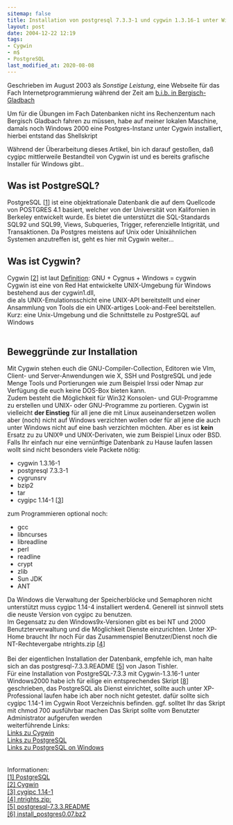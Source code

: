 ```yaml
---
sitemap: false
title: Installation von postgresql 7.3.3-1 und cygwin 1.3.16-1 unter Win2k
layout: post
date: 2004-12-22 12:19
tags:
- Cygwin
- m$
- PostgreSQL
last_modified_at: 2020-08-08
---
```

Geschrieben im August 2003 als *Sonstige Leistung*, eine Webseite  für das Fach  Internetprogrammierung während der Zeit am <a href="http://www.bib.de/b.i.b._International_College_Bergisch_Gladbach.aspx">b.i.b.  in Bergisch-Gladbach</a><br/>
<p>Um für die Übungen im Fach Datenbanken nicht ins Rechenzentum nach  Bergisch Gladbach fahren zu müssen, habe auf meiner lokalen Maschine, damals noch Windows 2000 eine Postgres-Instanz unter Cygwin installiert, hierbei entstand das Shellskript </p><!--break-->
<p>Während der Überarbeitung dieses Artikel, bin ich darauf gestoßen, daß cygipc mittlerweile Bestandteil von Cygwin ist und es bereits grafische Installer für Windows gibt..</p>

<h2>Was ist PostgreSQL?</h2>
PostgreSQL [<a href="#info">1</a>] ist eine objektrationale Datenbank die auf dem Quellcode von POSTGRES 4.1 basiert, welcher von der Universität von Kalifornien in Berkeley entwickelt wurde.
Es bietet die unterstützt die SQL-Standards SQL92 und SQL99, Views, Subqueries, Trigger, referenzielle Intigrität, und Transaktionen.
Da Postgres meistens auf Unix oder Unixähnlichen Systemen anzutreffen ist, geht es hier mit Cygwin weiter...<br/>
<h2>Was ist Cygwin?</h2>
Cygwin [<a href="#info">2</a>] ist laut <a href="http://www.cygwin.com/">Definition</a>: GNU + Cygnus + Windows = cygwin<br/>
Cygwin ist eine von Red Hat entwickelte UNIX-Umgebung für Windows bestehend aus der cygwin1.dll,<br/>
die als UNIX-Emulationsschicht eine UNIX-API bereitstellt und einer Ansammlung von Tools die ein UNIX-artiges Look-and-Feel bereitstellen.<br/>
Kurz: eine Unix-Umgebung und die Schnittstelle zu PostgreSQL auf Windows<br/>
<br/>
<h2>Beweggründe zur Installation</h2>
Mit Cygwin stehen euch die GNU-Compiler-Collection, Editoren wie VIm, Client- und Server-Anwendungen wie X, SSH und PostgreSQL 
und jede Menge Tools und Portierungen wie zum Beispiel Irssi oder Nmap zur Verfügung die euch keine DOS-Box bieten kann.<br/>
Zudem besteht die  Möglichkeit für Win32 Konsolen- und GUI-Programme zu erstellen 
und UNIX- oder GNU-Programme zu portieren. 
Cygwin ist vielleicht <b>der Einstieg</b> für all jene die mit Linux auseinandersetzen wollen<br/>
aber (noch) nicht auf Windows verzichten wollen oder für all jene die auch unter Windows nicht auf eine bash verzichten möchten. Aber</b> es ist <b>kein</b> Ersatz zu zu UNIX&reg; und UNIX-Derivaten, wie zum Beispiel Linux oder BSD.<br/>
Falls Ihr einfach nur eine vernünftige Datenbank zu Hause laufen lassen wollt
sind nicht besonders viele Packete nötig:<br/>
  <ul>
   <li>cygwin 1.3.16-1</li>
   <li>postgresql 7.3.3-1</li>
   <li>cygrunsrv</li>
   <li>bzip2</li>
   <li>tar</li>
   <li>cygipc 1.14-1 [<a href="#info">3</a>]</li>
  </ul>
  zum Programmieren optional noch:
  <ul>
   <li>gcc</li>
   <li>libncurses</li>
   <li>libreadline</li>
   <li>perl</li>
   <li>readline</li>
   <li>crypt</li>
   <li>zlib</li>
   <li>Sun JDK</li>
   <li>ANT</li>
  </ul>
Da Windows die Verwaltung der Speicherblöcke und Semaphoren
nicht unterstützt muss cygipc 1.14-4 installiert werden4.
Generell ist sinnvoll stets die neuste Version von cygipc zu benutzen.<br/>
Im Gegensatz zu den Windows9x-Versionen gibt es bei
NT und 2000 Benutzterverwaltung
und die Möglichkeit Dienste einzurichten. 
Unter XP-Home braucht Ihr noch Für das Zusammenspiel Benutzer/Dienst noch die NT-Rechtevergabe ntrights.zip [<a href="#info">4</a>]<br/><br/>
Bei der eigentlichen Installation der Datenbank, empfehle ich,
man halte sich an das postgresql-7.3.3.README [<a href="#info">5</a>] von Jason Tishler.<br/>
Für eine Installation von PostgreSQL-7.3.3 mit Cygwin-1.3.16-1 unter Windows2000
habe ich für eilige ein entsprechendes Skript [<a href="#info">8</a>]
geschrieben, das PostgreSQL als Dienst einrichtet, sollte auch unter XP-Professional laufen habe ich aber noch nicht getestet.
dafür  sollte sich cygipc 1.14-1 im Cygwin Root Verzeichnis befinden.
ggf. solltet Ihr das Skript mit chmod 700 ausführbar machen
Das Skript sollte vom Benutzter Administrator aufgerufen werden
 <br/>
weiterführende Links:<br/>
 <a href="http://netzaffe.de/taxonomy/term/3">Links zu Cygwin</a><br/>
 <a href="http://netzaffe.de/taxonomy/term/27">Links zu PostgreSQL</a><br/> 
 <a href="" title="http://netzaffe.de/taxonomy/term/9">Links zu PostgreSQL on Windows</a><br/>
<br/>
<br/>
<a name="info"></a>  
Informationen:<br/>
<a href="http://www.postgresql.org/" title="www.postgresql.org">[1] PostgreSQL</a><br/>
 <a href="http://www.cygwin.com/" title="http://www.cygwin.com">[2] Cygwin</a><br/> 
 <a href="http://cygutils.fruitbat.org/" title="http://cygutils.fruitbat.org/">[3] cygipc 1.14-1</a><br/>
 <a href="http://www.dynawell.com/reskit/microsoft/win2000/ntrights.zip" title="http://www.dynawell.com/reskit/microsoft/win2000/ntrights.zip">[4] ntrights.zip:</a><br/>
 <a href="http://www.tishler.net/jason/software/postgresql/postgresql-7.3.3.README" title="http://www.tishler.net/jason/software/postgresql/postgresql-7.3.3.README">[5] postgresql-7.3.3.README</a><br/>
 <a href="/2004/12/22/install-postgres-0-07-sh.html" title="">[6] install_postgres0.07.bz2</a>
